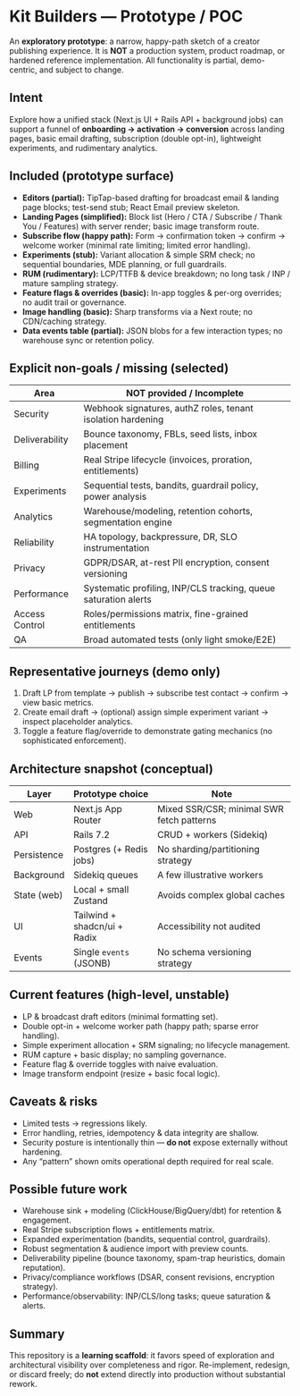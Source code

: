 # Kit Builders — Prototype / POC

An **exploratory prototype**: a narrow, happy-path sketch of a creator publishing experience. It is **NOT** a production system, product roadmap, or hardened reference implementation. All functionality is partial, demo-centric, and subject to change.

## Intent 
Explore how a unified stack (Next.js UI + Rails API + background jobs) can support a funnel of **onboarding → activation → conversion** across landing pages, basic email drafting, subscription (double opt-in), lightweight experiments, and rudimentary analytics.

## Included (prototype surface)
- **Editors (partial):** TipTap-based drafting for broadcast email & landing page blocks; test-send stub; React Email preview skeleton.
- **Landing Pages (simplified):** Block list (Hero / CTA / Subscribe / Thank You / Features) with server render; basic image transform route.
- **Subscribe flow (happy path):** Form → confirmation token → confirm → welcome worker (minimal rate limiting; limited error handling).
- **Experiments (stub):** Variant allocation & simple SRM check; no sequential boundaries, MDE planning, or full guardrails.
- **RUM (rudimentary):** LCP/TTFB & device breakdown; no long task / INP / mature sampling strategy.
- **Feature flags & overrides (basic):** In-app toggles & per-org overrides; no audit trail or governance.
- **Image handling (basic):** Sharp transforms via a Next route; no CDN/caching strategy.
- **Data events table (partial):** JSON blobs for a few interaction types; no warehouse sync or retention policy.

## Explicit non-goals / missing (selected)
| Area          | NOT provided / Incomplete |
|---------------|---------------------------|
| Security      | Webhook signatures, authZ roles, tenant isolation hardening |
| Deliverability| Bounce taxonomy, FBLs, seed lists, inbox placement |
| Billing       | Real Stripe lifecycle (invoices, proration, entitlements) |
| Experiments   | Sequential tests, bandits, guardrail policy, power analysis |
| Analytics     | Warehouse/modeling, retention cohorts, segmentation engine |
| Reliability   | HA topology, backpressure, DR, SLO instrumentation |
| Privacy       | GDPR/DSAR, at-rest PII encryption, consent versioning |
| Performance   | Systematic profiling, INP/CLS tracking, queue saturation alerts |
| Access Control| Roles/permissions matrix, fine-grained entitlements |
| QA            | Broad automated tests (only light smoke/E2E) |

## Representative journeys (demo only)
1. Draft LP from template → publish → subscribe test contact → confirm → view basic metrics.
2. Create email draft → (optional) assign simple experiment variant → inspect placeholder analytics.
3. Toggle a feature flag/override to demonstrate gating mechanics (no sophisticated enforcement).

## Architecture snapshot (conceptual)
| Layer        | Prototype choice         | Note                                      |
|-------------|---------------------------|-------------------------------------------|
| Web         | Next.js App Router        | Mixed SSR/CSR; minimal SWR fetch patterns |
| API         | Rails 7.2                 | CRUD + workers (Sidekiq)                  |
| Persistence | Postgres (+ Redis jobs)   | No sharding/partitioning strategy         |
| Background  | Sidekiq queues            | A few illustrative workers                |
| State (web) | Local + small Zustand     | Avoids complex global caches              |
| UI          | Tailwind + shadcn/ui + Radix| Accessibility not audited               |
| Events      | Single `events` (JSONB)   | No schema versioning strategy             |

## Current features (high-level, unstable)
- LP & broadcast draft editors (minimal formatting set).
- Double opt-in + welcome worker path (happy path; sparse error handling).
- Simple experiment allocation + SRM signaling; no lifecycle management.
- RUM capture + basic display; no sampling governance.
- Feature flag & override toggles with naive evaluation.
- Image transform endpoint (resize + basic focal logic).

## Caveats & risks
- Limited tests → regressions likely.
- Error handling, retries, idempotency & data integrity are shallow.
- Security posture is intentionally thin — **do not** expose externally without hardening.
- Any “pattern” shown omits operational depth required for real scale.

## Possible future work
- Warehouse sink + modeling (ClickHouse/BigQuery/dbt) for retention & engagement.
- Real Stripe subscription flows + entitlements matrix.
- Expanded experimentation (bandits, sequential control, guardrails).
- Robust segmentation & audience import with preview counts.
- Deliverability pipeline (bounce taxonomy, spam-trap heuristics, domain reputation).
- Privacy/compliance workflows (DSAR, consent revisions, encryption strategy).
- Performance/observability: INP/CLS/long tasks; queue saturation & alerts.

## Summary
This repository is a **learning scaffold**: it favors speed of exploration and architectural visibility over completeness and rigor. Re-implement, redesign, or discard freely; do **not** extend directly into production without substantial rework.
